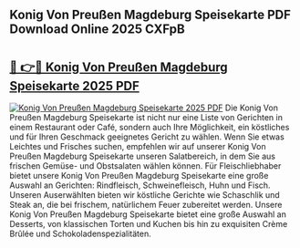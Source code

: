 ## Konig Von Preußen Magdeburg Speisekarte PDF Download Online 2025 CXFpB

# <h2><a href="http://gcc5zsj.nevu.top/?p=Konig+Von+Preu%c3%9fen+Magdeburg+Speisekarte">🔗 👉🔴 Konig Von Preußen Magdeburg Speisekarte 2025 PDF</a></h2>

[![Konig Von Preußen Magdeburg Speisekarte 2025 PDF](https://i.imgur.com/dBaPXMq.png)](http://gcc5zsj.nevu.top/?p=Konig+Von+Preu%c3%9fen+Magdeburg+Speisekarte)
Die Konig Von Preußen Magdeburg Speisekarte ist nicht nur eine Liste von Gerichten in einem Restaurant oder Café, sondern auch Ihre Möglichkeit, ein köstliches und für Ihren Geschmack geeignetes Gericht zu wählen. Wenn Sie etwas Leichtes und Frisches suchen, empfehlen wir auf unserer Konig Von Preußen Magdeburg Speisekarte unseren Salatbereich, in dem Sie aus frischen Gemüse- und Obstsalaten wählen können. Für Fleischliebhaber bietet unsere Konig Von Preußen Magdeburg Speisekarte eine große Auswahl an Gerichten: Rindfleisch, Schweinefleisch, Huhn und Fisch. Unseren Auserwählten bieten wir köstliche Gerichte wie Schaschlik und Steak an, die bei frischem, natürlichem Feuer zubereitet werden. Unsere Konig Von Preußen Magdeburg Speisekarte bietet eine große Auswahl an Desserts, von klassischen Torten und Kuchen bis hin zu exquisiten Crème Brûlée und Schokoladenspezialitäten.
